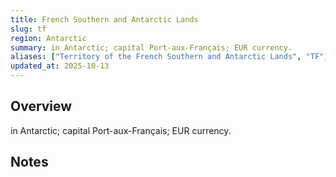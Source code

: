 ```yaml
---
title: French Southern and Antarctic Lands
slug: tf
region: Antarctic
summary: in Antarctic; capital Port-aux-Français; EUR currency.
aliases: ["Territory of the French Southern and Antarctic Lands", "TF", "French Southern Territories"]
updated_at: 2025-10-13
---
```


## Overview

in Antarctic; capital Port-aux-Français; EUR currency.

## Notes

<!-- Add your first note below -->
